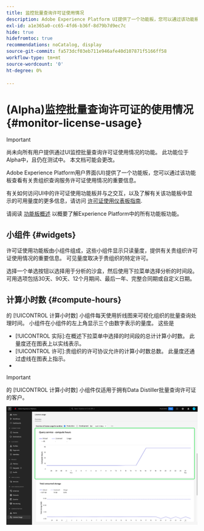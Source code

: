 ```yaml
---
title: 监控批量查询许可证使用情况
description: Adobe Experience Platform UI提供了一个功能板，您可以通过该功能板查看有关贵组织的Data Distiller许可证使用情况的重要信息。
exl-id: a1e365a0-cc65-4fd6-b36f-8d79b7d9ec7c
hide: true
hidefromtoc: true
recommendations: noCatalog, display
source-git-commit: fa573dcf03eb711e946afe40d107871f5166ff58
workflow-type: tm+mt
source-wordcount: '0'
ht-degree: 0%

---
```


# (Alpha)监控批量查询许可证的使用情况 {#monitor-license-usage}

>[!IMPORTANT]
>
>尚未向所有用户提供通过UI监控批量查询许可证使用情况的功能。 此功能位于Alpha中，且仍在测试中。 本文档可能会更改。

Adobe Experience Platform用户界面(UI)提供了一个功能板，您可以通过该功能板查看有关贵组织查询服务许可证使用情况的重要信息。

有关如何访问UI中的许可证使用功能板并与之交互，以及了解有关该功能板中显示的可用量度的更多信息，请访问 [许可证使用仪表板指南](../../dashboards/guides/license-usage.md).

请阅读 [功能板概述](../../dashboards/home.md) 以概要了解Experience Platform中的所有功能板功能。

## 小组件 {#widgets}

许可证使用功能板由小组件组成，这些小组件显示只读量度，提供有关贵组织许可证使用情况的重要信息。 可见量度取决于贵组织的特定许可。

选择一个单选按钮以选择用于分析的沙盒，然后使用下拉菜单选择分析的时间段。 可用选项包括30天、90天、12个月期间、最后一年、完整合同期或自定义日期。

## 计算小时数 {#compute-hours}

的 [!UICONTROL 计算小时数] 小组件每天使用折线图来可视化组织的批量查询处理时间。 小组件在小组件的左上角显示三个由数字表示的量度。 这些是

- [!UICONTROL 实际]:在概述下拉菜单中选择的时间段的总计计算小时数。 此量度还在图表上以实线表示。
- [!UICONTROL 许可]:贵组织的许可协议允许的计算小时数总数。 此量度还通过虚线在图表上指示。
- [!UICONTROL 使用情况]:这是您的使用量相对于许可证商定的最大计算小时数的百分比。

>[!IMPORTANT]
>
>的 [!UICONTROL 计算小时数] 小组件仅适用于拥有Data Distiller批量查询许可证的客户。

![突出显示了“计算时间”小组件的许可证使用功能板。](../images/data-distiller/compute-hours.png)

